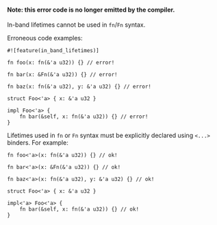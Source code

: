 #### Note: this error code is no longer emitted by the compiler.

In-band lifetimes cannot be used in `fn`/`Fn` syntax.

Erroneous code examples:

```ignore (feature got removed)
#![feature(in_band_lifetimes)]

fn foo(x: fn(&'a u32)) {} // error!

fn bar(x: &Fn(&'a u32)) {} // error!

fn baz(x: fn(&'a u32), y: &'a u32) {} // error!

struct Foo<'a> { x: &'a u32 }

impl Foo<'a> {
    fn bar(&self, x: fn(&'a u32)) {} // error!
}
```

Lifetimes used in `fn` or `Fn` syntax must be explicitly
declared using `<...>` binders. For example:

```
fn foo<'a>(x: fn(&'a u32)) {} // ok!

fn bar<'a>(x: &Fn(&'a u32)) {} // ok!

fn baz<'a>(x: fn(&'a u32), y: &'a u32) {} // ok!

struct Foo<'a> { x: &'a u32 }

impl<'a> Foo<'a> {
    fn bar(&self, x: fn(&'a u32)) {} // ok!
}
```
